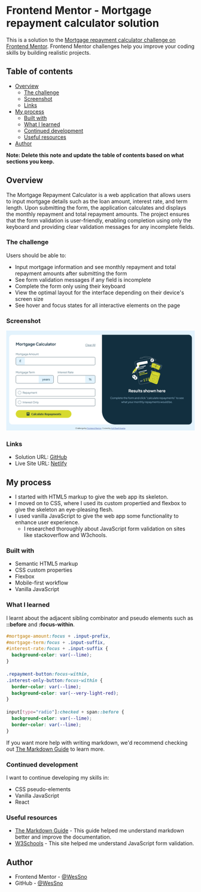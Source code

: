 # Frontend Mentor - Mortgage repayment calculator solution

This is a solution to the [Mortgage repayment calculator challenge on Frontend Mentor](https://www.frontendmentor.io/challenges/mortgage-repayment-calculator-Galx1LXK73). Frontend Mentor challenges help you improve your coding skills by building realistic projects.

## Table of contents

- [Overview](#overview)
  - [The challenge](#the-challenge)
  - [Screenshot](#screenshot)
  - [Links](#links)
- [My process](#my-process)
  - [Built with](#built-with)
  - [What I learned](#what-i-learned)
  - [Continued development](#continued-development)
  - [Useful resources](#useful-resources)
- [Author](#author)

**Note: Delete this note and update the table of contents based on what sections you keep.**

## Overview

The Mortgage Repayment Calculator is a web application that allows users to input mortgage details such as the loan amount, interest rate, and term length. Upon submitting the form, the application calculates and displays the monthly repayment and total repayment amounts. The project ensures that the form validation is user-friendly, enabling completion using only the keyboard and providing clear validation messages for any incomplete fields.

### The challenge

Users should be able to:

- Input mortgage information and see monthly repayment and total repayment amounts after submitting the form
- See form validation messages if any field is incomplete
- Complete the form only using their keyboard
- View the optimal layout for the interface depending on their device's screen size
- See hover and focus states for all interactive elements on the page

### Screenshot

![Screenshot](screenshot/mortgage-repayment-calculator.png)

### Links

- Solution URL: [GitHub](https://github.com/WesSno/mortgage-repayment-calculator-main)
- Live Site URL: [Netlify](https://wes-mortgage-repayment-calculator.netlify.app/)

## My process

- I started with HTML5 markup to give the web app its skeleton.
- I moved on to CSS, where I used its custom propertied and flexbox to give the skeleton an eye-pleasing flesh.
- I used vanilla JavaScript to give the web app some functionality to enhance user experience.
  - I researched thoroughly about JavaScript form validation on sites like stackoverflow and W3chools.

### Built with

- Semantic HTML5 markup
- CSS custom properties
- Flexbox
- Mobile-first workflow
- Vanilla JavaScript

### What I learned

I learnt about the adjacent sibling combinator and pseudo elements such as **::before** and **:focus-within**.

```css
#mortgage-amount:focus + .input-prefix,
#mortgage-term:focus + .input-suffix,
#interest-rate:focus + .input-suffix {
  background-color: var(--lime);
}

.repayment-button:focus-within,
.interest-only-button:focus-within {
  border-color: var(--lime);
  background-color: var(--very-light-red);
}

input[type="radio"]:checked + span::before {
  background-color: var(--lime);
  border-color: var(--lime);
}
```

If you want more help with writing markdown, we'd recommend checking out [The Markdown Guide](https://www.markdownguide.org/) to learn more.

### Continued development

I want to continue developing my skills in:

- CSS pseudo-elements
- Vanilla JavaScript
- React

### Useful resources

- [The Markdown Guide](https://www.markdownguide.org/) - This guide helped me understand markdown better and improve the documentation.
- [W3Schools](https://www.w3schools.com/js/js_validation.asp) - This site helped me understand JavaScript form validation.

## Author

- Frontend Mentor - [@WesSno](https://www.frontendmentor.io/profile/WesSno)
- GitHub - [@WesSno](https://github.com/WesSno)
